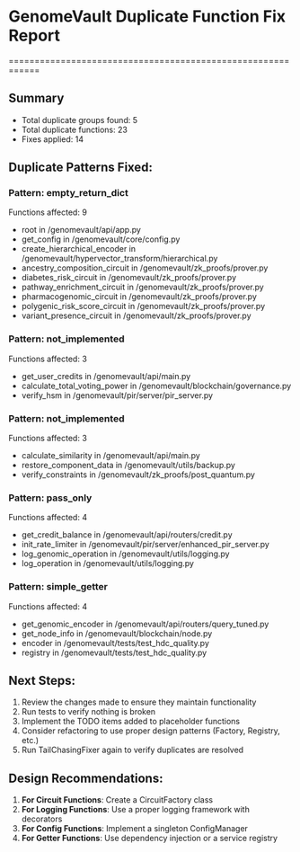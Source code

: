 
# GenomeVault Duplicate Function Fix Report
============================================================

## Summary
- Total duplicate groups found: 5
- Total duplicate functions: 23
- Fixes applied: 14

## Duplicate Patterns Fixed:

### Pattern: empty_return_dict
Functions affected: 9
  - root in /genomevault/api/app.py
  - get_config in /genomevault/core/config.py
  - create_hierarchical_encoder in /genomevault/hypervector_transform/hierarchical.py
  - ancestry_composition_circuit in /genomevault/zk_proofs/prover.py
  - diabetes_risk_circuit in /genomevault/zk_proofs/prover.py
  - pathway_enrichment_circuit in /genomevault/zk_proofs/prover.py
  - pharmacogenomic_circuit in /genomevault/zk_proofs/prover.py
  - polygenic_risk_score_circuit in /genomevault/zk_proofs/prover.py
  - variant_presence_circuit in /genomevault/zk_proofs/prover.py

### Pattern: not_implemented
Functions affected: 3
  - get_user_credits in /genomevault/api/main.py
  - calculate_total_voting_power in /genomevault/blockchain/governance.py
  - verify_hsm in /genomevault/pir/server/pir_server.py

### Pattern: not_implemented
Functions affected: 3
  - calculate_similarity in /genomevault/api/main.py
  - restore_component_data in /genomevault/utils/backup.py
  - verify_constraints in /genomevault/zk_proofs/post_quantum.py

### Pattern: pass_only
Functions affected: 4
  - get_credit_balance in /genomevault/api/routers/credit.py
  - init_rate_limiter in /genomevault/pir/server/enhanced_pir_server.py
  - log_genomic_operation in /genomevault/utils/logging.py
  - log_operation in /genomevault/utils/logging.py

### Pattern: simple_getter
Functions affected: 4
  - get_genomic_encoder in /genomevault/api/routers/query_tuned.py
  - get_node_info in /genomevault/blockchain/node.py
  - encoder in /genomevault/tests/test_hdc_quality.py
  - registry in /genomevault/tests/test_hdc_quality.py

## Next Steps:
1. Review the changes made to ensure they maintain functionality
2. Run tests to verify nothing is broken
3. Implement the TODO items added to placeholder functions
4. Consider refactoring to use proper design patterns (Factory, Registry, etc.)
5. Run TailChasingFixer again to verify duplicates are resolved

## Design Recommendations:
1. **For Circuit Functions**: Create a CircuitFactory class
2. **For Logging Functions**: Use a proper logging framework with decorators
3. **For Config Functions**: Implement a singleton ConfigManager
4. **For Getter Functions**: Use dependency injection or a service registry
